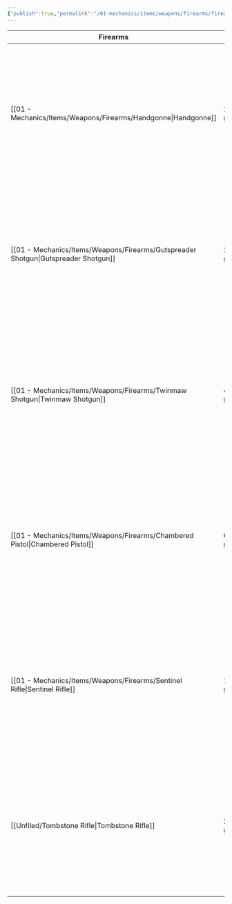 ```yaml
---
{"publish":true,"permalink":"/01-mechanics/items/weapons/firearms/firearms/"}
---
```



| Firearms                |         |               |        |                                                                                                                          |
| ----------------------- | ------- | ------------- | ------ | ------------------------------------------------------------------------------------------------------------------------ |
| [[01 - Mechanics/Items/Weapons/Firearms/Handgonne\|Handgonne]]           | 100 gp  | 1d8 piercing  | 4 lb.  | [[01 - Mechanics/Weapon Attributes/Ammunition (weapon property)\|Ammunition (weapon property)]] ([[01 - Mechanics/Weapon Attributes/Range\|Range]] 30/60), [[01 - Mechanics/Weapon Attributes/Loading\|Loading]], [[01 - Mechanics/Weapon Attributes/Two-handed\|Two-Handed]], [[01 - Mechanics/Weapon Attributes/Misfire\|Misfire]] 4+                          |
| [[01 - Mechanics/Items/Weapons/Firearms/Gutspreader Shotgun\|Gutspreader Shotgun]] | 200 gp  | 2d6 piercing¹ | 8 lb.  | [[01 - Mechanics/Weapon Attributes/Ammunition (weapon property)\|Ammunition (weapon property)]] ([[01 - Mechanics/Weapon Attributes/Range\|Range]] 15/30), [[01 - Mechanics/Weapon Attributes/Reload X\|Reload]] 1, [[01 - Mechanics/Weapon Attributes/Two-handed\|Two-Handed]], [[01 - Mechanics/Weapon Attributes/Misfire\|Misfire]] 4+               |
| [[01 - Mechanics/Items/Weapons/Firearms/Twinmaw Shotgun\|Twinmaw Shotgun]]     | 400 gp  | 2d6 piercing¹ | 9 lb.  | [[01 - Mechanics/Weapon Attributes/Ammunition (weapon property)\|Ammunition (weapon property)]] ([[01 - Mechanics/Weapon Attributes/Range\|Range]] 20/40), [[01 - Mechanics/Weapon Attributes/Reload X\|Reload]] 2, [[01 - Mechanics/Weapon Attributes/Two-handed\|Two-Handed]], [[01 - Mechanics/Weapon Attributes/Misfire\|Misfire]] 2+               |
| [[01 - Mechanics/Items/Weapons/Firearms/Chambered Pistol\|Chambered Pistol]]    | 600 gp  | 1d10 piercing | 3 lb.  | [[01 - Mechanics/Weapon Attributes/Ammunition (weapon property)\|Ammunition (weapon property)]] ([[01 - Mechanics/Weapon Attributes/Range\|Range]] 40/120), [[01 - Mechanics/Weapon Attributes/Reload X\|Reload]] 4, [[01 - Mechanics/Weapon Attributes/Light (weapon property)\|Light (weapon property)]], [[01 - Mechanics/Weapon Attributes/Misfire\|Misfire]] 2+ |
| [[01 - Mechanics/Items/Weapons/Firearms/Sentinel Rifle\|Sentinel Rifle]]      | 1200 gp | 2d8 piercing  | 10 lb. | [[01 - Mechanics/Weapon Attributes/Ammunition (weapon property)\|Ammunition (weapon property)]] ([[01 - Mechanics/Weapon Attributes/Range\|Range]] 80/240), [[01 - Mechanics/Weapon Attributes/Reload X\|Reload]] 1, [[01 - Mechanics/Weapon Attributes/Two-handed\|Two-Handed]], [[01 - Mechanics/Weapon Attributes/Misfire\|Misfire]] 1+              |
| [[Unfiled/Tombstone Rifle\|Tombstone Rifle]]     | 2500 gp | 2d10 piercing | 12 lb. | [[01 - Mechanics/Weapon Attributes/Ammunition (weapon property)\|Ammunition (weapon property)]] ([[01 - Mechanics/Weapon Attributes/Range\|Range]] 150/500), [[01 - Mechanics/Weapon Attributes/Reload X\|Reload]] 1, [[01 - Mechanics/Weapon Attributes/Two-handed\|Two-Handed]], [[01 - Mechanics/Weapon Attributes/Misfire\|Misfire]] 0+             |
